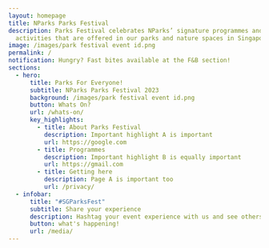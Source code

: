 ```yaml
---
layout: homepage
title: NParks Parks Festival
description: Parks Festival celebrates NParks’ signature programmes and
  activities that are offered in our parks and nature spaces in Singapore.
image: /images/park festival event id.png
permalink: /
notification: Hungry? Fast bites available at the F&B section!
sections:
  - hero:
      title: Parks For Everyone!
      subtitle: NParks Parks Festival 2023
      background: /images/park festival event id.png
      button: Whats On?
      url: /whats-on/
      key_highlights:
        - title: About Parks Festival
          description: Important highlight A is important
          url: https://google.com
        - title: Programmes
          description: Important highlight B is equally important
          url: https://gmail.com
        - title: Getting here
          description: Page A is important too
          url: /privacy/
  - infobar:
      title: "#SGParksFest"
      subtitle: Share your experience
      description: Hashtag your event experience with us and see others in action!
      button: what's happening!
      url: /media/
---
```

